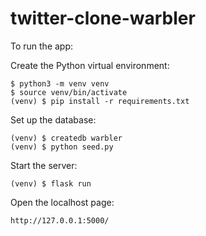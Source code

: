 # twitter-clone-warbler

To run the app:

Create the Python virtual environment:

	$ python3 -m venv venv
	$ source venv/bin/activate
	(venv) $ pip install -r requirements.txt

Set up the database:

	(venv) $ createdb warbler
	(venv) $ python seed.py

Start the server:

	(venv) $ flask run

Open the localhost page:

	http://127.0.0.1:5000/
